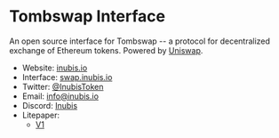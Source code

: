 # Tombswap Interface


An open source interface for Tombswap -- a protocol for decentralized exchange of Ethereum tokens. Powered by [Uniswap](https://uniswap.org/).

- Website: [inubis.io](https://inubis.io/)
- Interface: [swap.inubis.io](https://swap.inubis.io)
- Twitter: [@InubisToken](https://twitter.com/InubisToken)
- Email: [info@inubis.io](mailto:info@inubis.io)
- Discord: [Inubis](https://discord.com/invite/y5TdB28H)
- Litepaper:
  - [V1](https://inubis.io/litepaper.pdf)
